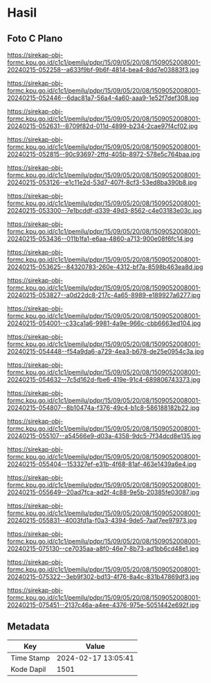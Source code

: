 # Hasil

## Foto C Plano

https://sirekap-obj-formc.kpu.go.id/c1c1/pemilu/pdpr/15/09/05/20/08/1509052008001-20240215-052258--a633f9bf-9b6f-4814-bea4-8dd7e03883f3.jpg

https://sirekap-obj-formc.kpu.go.id/c1c1/pemilu/pdpr/15/09/05/20/08/1509052008001-20240215-052446--6dac81a7-56a4-4a60-aaa9-1e52f7def308.jpg

https://sirekap-obj-formc.kpu.go.id/c1c1/pemilu/pdpr/15/09/05/20/08/1509052008001-20240215-052631--8709f82d-011d-4899-b234-2cae97f4cf02.jpg

https://sirekap-obj-formc.kpu.go.id/c1c1/pemilu/pdpr/15/09/05/20/08/1509052008001-20240215-052815--90c93697-2ffd-405b-8972-578e5c764baa.jpg

https://sirekap-obj-formc.kpu.go.id/c1c1/pemilu/pdpr/15/09/05/20/08/1509052008001-20240215-053126--e1c11e2d-53d7-407f-8cf3-53ed8ba390b8.jpg

https://sirekap-obj-formc.kpu.go.id/c1c1/pemilu/pdpr/15/09/05/20/08/1509052008001-20240215-053300--7e1bcddf-d339-49d3-8562-c4e03183e03c.jpg

https://sirekap-obj-formc.kpu.go.id/c1c1/pemilu/pdpr/15/09/05/20/08/1509052008001-20240215-053436--011b1fa1-e6aa-4860-a713-900e08f6fc14.jpg

https://sirekap-obj-formc.kpu.go.id/c1c1/pemilu/pdpr/15/09/05/20/08/1509052008001-20240215-053625--84320783-260e-4312-bf7a-8598b463ea8d.jpg

https://sirekap-obj-formc.kpu.go.id/c1c1/pemilu/pdpr/15/09/05/20/08/1509052008001-20240215-053827--a0d22dc8-217c-4a65-8989-e189927a6277.jpg

https://sirekap-obj-formc.kpu.go.id/c1c1/pemilu/pdpr/15/09/05/20/08/1509052008001-20240215-054001--c33ca1a6-9981-4a9e-966c-cbb6663ed104.jpg

https://sirekap-obj-formc.kpu.go.id/c1c1/pemilu/pdpr/15/09/05/20/08/1509052008001-20240215-054448--f54a9da6-a729-4ea3-b678-de25e0954c3a.jpg

https://sirekap-obj-formc.kpu.go.id/c1c1/pemilu/pdpr/15/09/05/20/08/1509052008001-20240215-054632--7c5d162d-fbe6-419e-91c4-689806743373.jpg

https://sirekap-obj-formc.kpu.go.id/c1c1/pemilu/pdpr/15/09/05/20/08/1509052008001-20240215-054807--8b10474a-f376-49c4-b1c8-586188182b22.jpg

https://sirekap-obj-formc.kpu.go.id/c1c1/pemilu/pdpr/15/09/05/20/08/1509052008001-20240215-055107--a54566e9-d03a-4358-9dc5-7f34dcd8e135.jpg

https://sirekap-obj-formc.kpu.go.id/c1c1/pemilu/pdpr/15/09/05/20/08/1509052008001-20240215-055404--153327ef-e31b-4f68-81af-463e1439a6e4.jpg

https://sirekap-obj-formc.kpu.go.id/c1c1/pemilu/pdpr/15/09/05/20/08/1509052008001-20240215-055649--20ad7fca-ad2f-4c88-9e5b-20385fe03087.jpg

https://sirekap-obj-formc.kpu.go.id/c1c1/pemilu/pdpr/15/09/05/20/08/1509052008001-20240215-055831--4003fd1a-f0a3-4394-9de5-7aaf7ee97973.jpg

https://sirekap-obj-formc.kpu.go.id/c1c1/pemilu/pdpr/15/09/05/20/08/1509052008001-20240215-075130--ce7035aa-a8f0-46e7-8b73-ad1bb6cd48e1.jpg

https://sirekap-obj-formc.kpu.go.id/c1c1/pemilu/pdpr/15/09/05/20/08/1509052008001-20240215-075322--3eb9f302-bd13-4f76-8a4c-831b47869df3.jpg

https://sirekap-obj-formc.kpu.go.id/c1c1/pemilu/pdpr/15/09/05/20/08/1509052008001-20240215-075451--2137c46a-a4ee-4376-975e-5051442e692f.jpg


## Metadata

| Key        | Value               |
| ---------- | ------------------- |
| Time Stamp | 2024-02-17 13:05:41 |
| Kode Dapil | 1501                |



